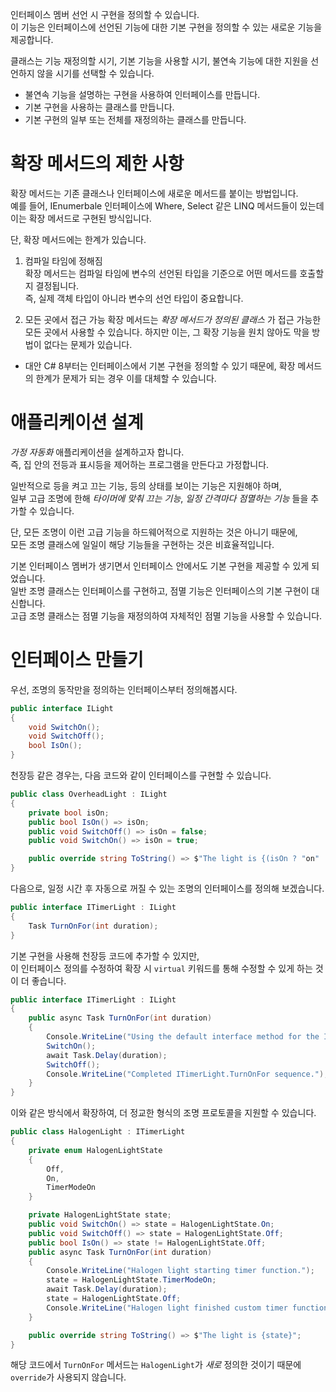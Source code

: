 인터페이스 멤버 선언 시 구현을 정의할 수 있습니다.             
이 기능은 인터페이스에 선언된 기능에 대한 기본 구현을 정의할 수 있는 새로운 기능을 제공합니다.              

클래스는 기능 재정의할 시기, 기본 기능을 사용할 시기, 불연속 기능에 대한 지원을 선언하지 않을 시기를 선택할 수 있습니다.        

- 불연속 기능을 설명하는 구현을 사용하여 인터페이스를 만듭니다.
- 기본 구현을 사용하는 클래스를 만듭니다.
- 기본 구현의 일부 또는 전체를 재정의하는 클래스를 만듭니다.

# 확장 메서드의 제한 사항
확장 메서드는 기존 클래스나 인터페이스에 새로운 메서드를 붙이는 방법입니다.             
예를 들어, IEnumerbale 인터페이스에 Where, Select 같은 LINQ 메서드들이 있는데 이는 확장 메서드로 구현된 방식입니다.       

단, 확장 메서드에는 한계가 있습니다.         

1. 컴파일 타임에 정해짐           
확장 메서드는 컴파일 타임에 변수의 선언된 타입을 기준으로 어떤 메서드를 호출할지 결정됩니다.           
즉, 실제 객체 타입이 아니라 변수의 선언 타입이 중요합니다.          

2.  모든 곳에서 접근 가능
확장 메서드는 _확장 메서드가 정의된 클래스_ 가 접근 가능한 모든 곳에서 사용할 수 있습니다.
하지만 이는, 그 확장 기능을 원치 않아도 막을 방법이 없다는 문제가 있습니다.      

- 대안
C# 8부터는 인터페이스에서 기본 구현을 정의할 수 있기 때문에, 확장 메서드의 한계가 문제가 되는 경우
이를 대체할 수 있습니다.

# 애플리케이션 설계
_가정 자동화_ 애플리케이션을 설계하고자 합니다.             
즉, 집 안의 전등과 표시등을 제어하는 프로그램을 만든다고 가정합니다.         

일반적으로 등을 켜고 끄는 기능, 등의 상태를 보이는 기능은 지원해야 하며,            
일부 고급 조명에 한해 _타이머에 맞춰 끄는 기능_, _일정 간격마다 점멸하는 기능_ 들을 추가할 수 있습니다.           

단, 모든 조명이 이런 고급 기능을 하드웨어적으로 지원하는 것은 아니기 때문에,          
모든 조명 클래스에 일일이 해당 기능들을 구현하는 것은 비효율적입니다.                      

기본 인터페이스 멤버가 생기면서 인터페이스 안에서도 기본 구현을 제공할 수 있게 되었습니다.                    
일반 조명 클래스는 인터페이스를 구현하고, 점멸 기능은 인터페이스의 기본 구현이 대신합니다.              
고급 조명 클래스는 점멸 기능을 재정의하여 자체적인 점멸 기능을 사용할 수 있습니다.          

# 인터페이스 만들기
우선, 조명의 동작만을 정의하는 인터페이스부터 정의해봅시다.            
```cs
public interface ILight
{
    void SwitchOn();
    void SwitchOff();
    bool IsOn();
}
```

천장등 같은 경우는, 다음 코드와 같이 인터페이스를 구현할 수 있습니다.
```cs
public class OverheadLight : ILight
{
    private bool isOn;
    public bool IsOn() => isOn;
    public void SwitchOff() => isOn = false;
    public void SwitchOn() => isOn = true;

    public override string ToString() => $"The light is {(isOn ? "on" : "off")}";
}
```

다음으로, 일정 시간 후 자동으로 꺼질 수 있는 조명의 인터페이스를 정의해 보겠습니다. 
```cs
public interface ITimerLight : ILight
{
    Task TurnOnFor(int duration);
}
```

기본 구현을 사용해 천장등 코드에 추가할 수 있지만,               
이 인터페이스 정의를 수정하여 확장 시 `virtual` 키워드를 통해 수정할 수 있게 하는 것이 더 좋습니다.             
```cs
public interface ITimerLight : ILight
{
    public async Task TurnOnFor(int duration)
    {
        Console.WriteLine("Using the default interface method for the ITimerLight.TurnOnFor.");
        SwitchOn();
        await Task.Delay(duration);
        SwitchOff();
        Console.WriteLine("Completed ITimerLight.TurnOnFor sequence.");
    }
}
```

이와 같은 방식에서 확장하여, 더 정교한 형식의 조명 프로토콜을 지원할 수 있습니다.           
```cs
public class HalogenLight : ITimerLight
{
    private enum HalogenLightState
    {
        Off,
        On,
        TimerModeOn
    }

    private HalogenLightState state;
    public void SwitchOn() => state = HalogenLightState.On;
    public void SwitchOff() => state = HalogenLightState.Off;
    public bool IsOn() => state != HalogenLightState.Off;
    public async Task TurnOnFor(int duration)
    {
        Console.WriteLine("Halogen light starting timer function.");
        state = HalogenLightState.TimerModeOn;
        await Task.Delay(duration);
        state = HalogenLightState.Off;
        Console.WriteLine("Halogen light finished custom timer function");
    }

    public override string ToString() => $"The light is {state}";
}
```
해당 코드에서 `TurnOnFor` 메서드는 `HalogenLight`가 _새로_ 정의한 것이기 때문에                     
`override`가 사용되지 않습니다.            
